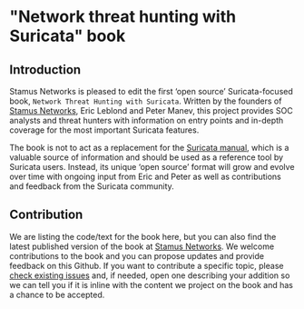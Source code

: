 # "Network threat hunting with Suricata" book

## Introduction

Stamus Networks is pleased to edit the first ‘open source’ Suricata-focused book, ``Network Threat Hunting with Suricata``.
Written by the founders of [Stamus Networks](https://www.stamus-networks.com/), Eric Leblond and Peter Manev, this project provides SOC analysts and threat
hunters with information on entry points and in-depth coverage for the most important Suricata features.

The book is not to act as a replacement for the [Suricata manual](https://suricata.readthedocs.io/en/latest/), which is
a valuable source of information and should be used as a reference tool by Suricata users. Instead, its unique ‘open source’
format will grow and evolve over time with ongoing input from Eric and Peter as well as contributions and feedback from
the Suricata community.

## Contribution

We are listing the code/text for the book here, but you can also find the latest published
version of the book at [Stamus Networks](https://www.stamus-networks.com/). We welcome contributions to the book and you can
propose updates and provide feedback on this Github. If you want to contribute a specific
topic, please [check existing issues](https://github.com/StamusNetworks/suricata-hunting/issues) and, if needed, open one describing your addition so we can tell you if it is
inline with the content we project on the book and has a chance to be accepted.
